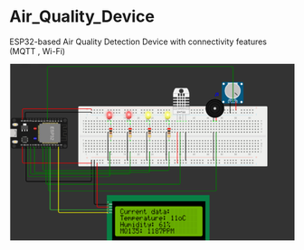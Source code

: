 # Air_Quality_Device
ESP32-based Air Quality Detection Device with connectivity features (MQTT , Wi-Fi)

![image](image.png)
